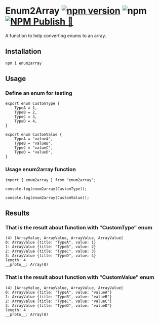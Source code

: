 # Enum2Array  [![npm version](https://badge.fury.io/js/enum2array.svg)](https://badge.fury.io/js/enum2array) ![npm](https://img.shields.io/npm/dt/enum2array?label=Downloads&logo=npm) [![ NPM Publish 🚀 ](https://github.com/sametcelikbicak/enum2array/actions/workflows/npm-publish.yml/badge.svg)](https://github.com/sametcelikbicak/enum2array/actions/workflows/npm-publish.yml)
A function to help converting enums to an array.

## Installation

```
npm i enum2array
```

## Usage

### Define an enum for testing
```
export enum CustomType {
    TypeA = 1,
    TypeB = 2,
    TypeC = 3,
    TypeD = 4,
}

export enum CustomValue {
    TypeA = "valueA",
    TypeB = "valueB",
    TypeC = "valueC",
    TypeD = "valueD",
}
```

### Usage enum2array function

```
import { enum2array } from "enum2array";

console.log(enum2array(CustomType));

console.log(enum2array(CustomValue));
```

## Results

### That is the result about function with "CustomType" enum

```
(4) [ArrayValue, ArrayValue, ArrayValue, ArrayValue]
0: ArrayValue {title: "TypeA", value: 1}
1: ArrayValue {title: "TypeB", value: 2}
2: ArrayValue {title: "TypeC", value: 3}
3: ArrayValue {title: "TypeD", value: 4}
length: 4
__proto__: Array(0)
```

### That is the result about function with "CustomValue" enum

```
(4) [ArrayValue, ArrayValue, ArrayValue, ArrayValue]
0: ArrayValue {title: "TypeA", value: "valueA"}
1: ArrayValue {title: "TypeB", value: "valueB"}
2: ArrayValue {title: "TypeC", value: "valueC"}
3: ArrayValue {title: "TypeD", value: "valueD"}
length: 4
__proto__: Array(0)
```